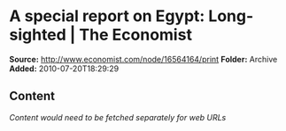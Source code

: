 # A special report on Egypt: Long-sighted | The Economist

**Source:** http://www.economist.com/node/16564164/print
**Folder:** Archive
**Added:** 2010-07-20T18:29:29




## Content
*Content would need to be fetched separately for web URLs*
